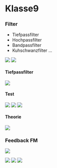 # Klasse9

### Filter

- Tiefpassfilter
- Hochpassfilter
- Bandpassfilter
- Kuhschwanzfilter 
...

![](Klasse4/png/onepole.png)
![](Klasse4/png/feedback.png)

#### Tiefpassfilter
![](Klasse4/png/lowpass.png)

#### Test
![](Klasse4/png/high.png)
![](Klasse4/png/mid.png)
![](Klasse4/png/low.png)

#### Theorie
![](Klasse4/png/theorie.png)

### Feedback FM

![](Klasse4/png/sine.png)

![](Klasse4/png/FeedbackFM.png)
![](Klasse4/png/Feedbackpatch.png)
![](Klasse4/png/plot.png)

